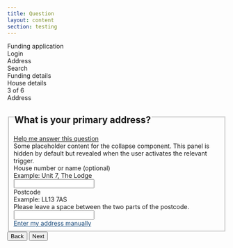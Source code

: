 ```yaml
---
title: Question
layout: content
section: testing
---
```


<style>
  .hidden {
    display: none !important;
  }
</style>

<div id="progress-bar" class="progress progress-steps mb-5">
  <div class="progress-steps-grid">
    <div class="progress-step">
      <div class="progress-bar full" role="progressbar" aria-valuenow="100" aria-valuemin="0" aria-valuemax="100"></div>
      <div class="step-label">Funding application</div>
    </div>
    <div class="progress-step">
      <div class="progress-bar full" role="progressbar" aria-valuenow="100" aria-valuemin="0" aria-valuemax="100"></div>
      <div class="step-label">Login</div>
    </div>
    <div class="progress-step">
      <div class="progress-bar full" role="progressbar" aria-valuenow="100" aria-valuemin="0" aria-valuemax="100"></div>
      <div class="step-label">Address</div>
    </div>
    <div class="progress-step">
      <div class="progress-bar empty" role="progressbar" aria-valuenow="0" aria-valuemin="0" aria-valuemax="100"></div>
      <div class="step-label">Search</div>
    </div>
    <div class="progress-step">
      <div class="progress-bar empty" role="progressbar" aria-valuenow="0" aria-valuemin="0" aria-valuemax="100"></div>
      <div class="step-label">Funding details</div>
    </div>
    <div class="progress-step">
      <div class="progress-bar empty" role="progressbar" aria-valuenow="0" aria-valuemin="0" aria-valuemax="100"></div>
      <div class="step-label">House details</div>
    </div>
  </div>
  <div class="main-label">
    <div class="position-number">
      <span class="circle">3</span><span class="of"> of 6</span>
    </div>
    <span class="position-label">Address</span>
  </div>
</div>

<fieldset id="automatic-address">
  <legend><h2 class="h4 mb-2 mt-3">What is your primary address?</h2></legend>
  <a class="hint-link" data-bs-toggle="collapse" href="#collapseExample" role="button" aria-expanded="false" aria-controls="collapseExample">
    Help me answer this question
  </a>
  <div class="collapse" id="collapseExample">
    <div class="hint-body">
      Some placeholder content for the collapse component. This panel is hidden by default but revealed when the user activates the relevant trigger.
    </div>
  </div>
  <div class="mb-4 mt-4">
    <label for="address_2" class="form-label">House number or name (optional)</label>
    <div class="form-text">Example: Unit 7, The Lodge</div>
    <input type="text" class="form-control" id="address_2">
  </div>
  <div class="mb-4">
    <label for="postcode" class="form-label">Postcode</label>
    <div class="form-text">Example: LL13 7AS<br>
  Please leave a space between the two parts of the postcode.</div>
    <input required type="text" class="form-control" id="postcode">
  </div>
  <a style="color:#15487A" href="#manual-entry">Enter my address manually</a>
</fieldset>

<fieldset id="address-found" class="hidden">
  <legend><h2 class="h4 mb-2">Address found</h2></legend>
  <div class="mb-4">
    <p><b>1, Valley Place, 68 Glenbuck Road
    <br>Surbiton
    <br>Kingston Upon Thames
    <br>KT6 ^DL</b></p>
  </div>
  <div class="mb-4">
    <div class="form-check">
      <input class="form-check-input" type="radio" name="flexRadioDefault" id="flexRadioDefault1">
      <label class="form-check-label" for="flexRadioDefault1">
        Yes
      </label>
    </div>
    <div class="form-check">
      <input class="form-check-input" type="radio" name="flexRadioDefault" id="flexRadioDefault2">
      <label class="form-check-label" for="flexRadioDefault2">
        No
      </label>
    </div>
  </div>
  <a style="color:#15487A" href="#manual-entry">Enter my address manually</a>
</fieldset>

<fieldset id="manual-address" class="hidden">
  <legend><h3 class="h4 mb-2">Enter your address</h3></legend>
  <div class="mb-4">
    <a class="hint-link" data-bs-toggle="collapse" href="#collapseExample" role="button" aria-expanded="false" aria-controls="collapseExample">
        Why do I need to do this?
      </a>
    <div class="collapse" id="collapseExample">
      <div class="hint-body">
        Creating an account will allow us save your results and offer more customised advice. 
      </div>
    </div>
  </div>
  <div class="mb-4">
    <label for="address_1" class="form-label">Address line 1</label>
    <div class="form-text">Example: 223-231 Pentonville Rd</div>
    <input type="text" class="form-control" id="address_1">
  </div>
  <div class="mb-4">
    <label for="address_2" class="form-label">Address line 2 (optional)</label>
    <div class="form-text">Example: Unit 7, The Lodge</div>
    <input type="text" class="form-control" id="address_2">
  </div>
  <div class="mb-4">
    <label for="address_3" class="form-label">Town or city</label>
    <input type="text" class="form-control" id="address_3">
  </div>
  <div class="mb-4">
    <label for="postcode" class="form-label">Postcode</label>
    <div class="form-text">Example: LL13 7AS<br>
  Please leave a space between the two parts of the postcode.</div>
    <input type="text" class="form-control" id="postcode">
  </div>
  <p>Skip manual entry. <a style="color:#15487A" href="#automatic-entry">Find my address</a></p>
</fieldset>

<div id="address-buttons" class="d-flex justify-content-between mt-5">
  <button id="address-back" type="button" class="btn btn-secondary">Back</button>
  <button id="address-next" type="button" class="btn btn-primary">Next</button>
</div>

<div style="display: flex;flex-direction: column;justify-content: center;align-items: center;" class="hidden mt-5" id="completed">
  <h2 style="text-align: center">Task successfully completed</h2>
  <button type="button" class="btn btn-primary mt-4">Next task</button>
</div>

<script>
document.querySelector('.nav.col-12.col-lg-auto.mb-2.justify-content-center.mb-md-0').style.display = 'none';
document.getElementById('test-nav').style.display = 'flex';
document.getElementById('test-back').href = '/testing/search.html';
// document.getElementById('test-next').href = '/testing/question.html';
document.getElementById('sidebar').style.display = 'none';

document.addEventListener("DOMContentLoaded", function() {
  const steps = {
    'automatic-address': {
      'back': null,
      'next': 'address-found'
    },
    'address-found': {
      'back': 'automatic-address',
      'next': 'completed'
    },
    'manual-address': {
      'back': 'automatic-address',
      'next': 'completed'
    },
    'completed': {
      'back': null,
      'next': null
    }
  };

  let currentStep = 'automatic-address';

  const backButton = document.getElementById("address-back");
  const nextButton = document.getElementById("address-next");
  const progressBar = document.querySelector("#progress-bar");
  const addressButtons = document.querySelector("#address-buttons");

  function showStep(step) {
    currentStep = step;
    Object.keys(steps).forEach(stepId => {
      const stepElement = document.getElementById(stepId);
      if (stepId === currentStep) {
        stepElement.classList.remove('hidden');
      } else {
        stepElement.classList.add('hidden');
      }
    });

    if (currentStep === 'completed') {
      if (progressBar) progressBar.style.display = 'none';
      if (addressButtons) addressButtons.classList.add('hidden');
    } else {
      if (progressBar) progressBar.style.display = 'block';
      if (addressButtons) addressButtons.style.display = 'flex';
      if (addressButtons) addressButtons.classList.remove('hidden');
    }
  }

  backButton.addEventListener('click', function() {
    const previousStep = steps[currentStep].back;
    if (previousStep) {
      showStep(previousStep);
    }
  });

  nextButton.addEventListener('click', function() {
    const nextStep = steps[currentStep].next;
    if (nextStep) {
      showStep(nextStep);
    }
  });

  document.querySelector("a[href='#manual-entry']").addEventListener('click', function(event) {
    event.preventDefault();
    showManualEntry();
  });

  document.querySelector("a[href='#automatic-entry']").addEventListener('click', function(event) {
    event.preventDefault();
    showAutomaticEntry();
  });

  function showManualEntry() {
    currentStep = 'manual-address'; 
    showStep(currentStep);
  }

  function showAutomaticEntry() {
    currentStep = 'automatic-address'; 
    showStep(currentStep);
  }

  showStep(currentStep);
});

</script>
